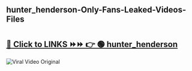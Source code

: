 
 ## hunter_henderson-Only-Fans-Leaked-Videos-Files

# <h2><a href="https://mediaupload.pro?hunter_henderson">🔗 Click to LINKS ⏩⏩ 👉 🟢 hunter_henderson </a></h2>

<a href="https://mediaupload.pro?hunter_henderson" rel="nofollow" data-target="animated-image.originalLink"><img src="https://i.ibb.co.com/xMMVF88/686577567.gif" alt="Viral Video Original" style="max-width: 100%; display: inline-block;" data-target="animated-image.originalImage"></a>